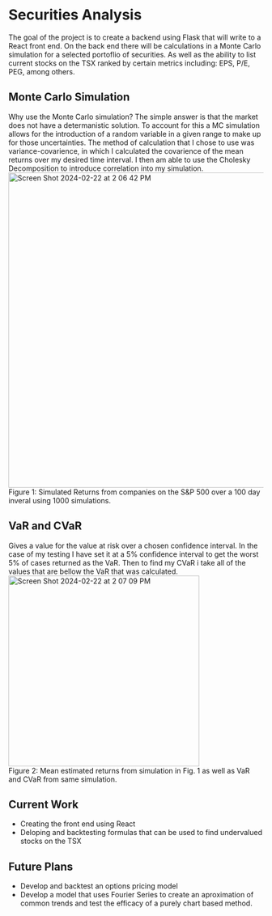 # Securities Analysis
The goal of the project is to create a backend using Flask that will write to a React front end. On the back end there will be calculations in a Monte Carlo simulation for a selected portoflio of securities. As well as the ability to list current stocks on the TSX ranked by certain metrics including: EPS, P/E, PEG, among others.

## Monte Carlo Simulation
Why use the Monte Carlo simulation? The simple answer is that the market does not have a determanistic solution. To account for this a MC simulation allows for the introduction of a random variable in a given range to make up for those uncertainties. The method of calculation that I chose to use was variance-covarience, in which I calculated the covarience of the mean returns over my desired time interval. I then am able to use the Cholesky Decomposition to introduce correlation into my simulation.<br>
<img width="623" alt="Screen Shot 2024-02-22 at 2 06 42 PM" src="https://github.com/KyleBD/SecuritiesAnalysis/assets/114958251/75343536-f351-40b8-bc58-97a17b5c34cf"><br>
Figure 1: Simulated Returns from companies on the S&P 500 over a 100 day inveral using 1000 simulations.

## VaR and CVaR
Gives a value for the value at risk over a chosen confidence interval. In the case of my testing I have set it at a 5% confidence interval to get the worst 5% of cases returned as the VaR. Then to find my CVaR i take all of the values that are bellow the VaR that was calculated.
<img width="377" alt="Screen Shot 2024-02-22 at 2 07 09 PM" src="https://github.com/KyleBD/SecuritiesAnalysis/assets/114958251/b6bf8c45-5f8f-4eb5-8649-c4ea0a88ffb1"><br>
Figure 2: Mean estimated returns from simulation in Fig. 1 as well as VaR and CVaR from same simulation.

## Current Work
- Creating the front end using React
- Deloping and backtesting formulas that can be used to find undervalued stocks on the TSX

## Future Plans
- Develop and backtest an options pricing model
- Develop a model that uses Fourier Series to create an aproximation of common trends and test the efficacy of a purely chart based method.
